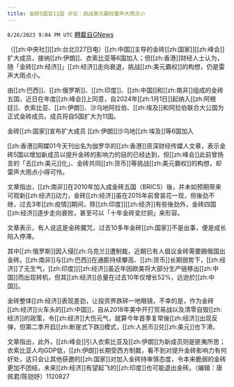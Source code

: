```yaml
---
title: 金砖5国变11国 评论：挑战美元霸权雷声大雨点小
---
```

`8/26/2023 9:04 PM UTC` [轉載自GNews](https://gnews.org/articles/1604770)

（[[zh:中央社]][[zh:台北]]27日电）[[zh:中国]]主导的金砖[[zh:国家]][[zh:峰会]]扩大成员，接纳[[zh:伊朗]]、衣索比亚等6国加入；但[[zh:香港]]财经人士认为，随「金砖[[zh:经济]]」[[zh:经济]]走向衰退，挑战[[zh:美元霸权]]的构想，仍是雷声大雨点小。

由[[zh:巴西]]、[[zh:俄罗斯]]、[[zh:印度]]、[[zh:中国]]和[[zh:南非]]组成的金砖五国，近日在年度[[zh:峰会]]上同意，自2024年[[zh:1月1日]]起纳入[[zh:阿根廷]]、衣索比亚、[[zh:伊朗]]、沙乌地阿拉伯、[[zh:埃及]]和阿拉伯联合大公国为正式金砖成员。成员将自5国扩大为11国。

金砖[[zh:国家]]宣布扩大成员 [[zh:伊朗]]沙乌地[[zh:埃及]]等6国加入

[[zh:香港]]网媒01今天刊出名为伽罗华的[[zh:香港]]资深财经传媒人文章，表示金砖5国以增加新成员以提升金砖的影响力的目的已经达到，但[[zh:峰会]]此前曾扬言的「去[[zh:美元]]化」、金砖共同[[zh:货币]]等挑战[[zh:美元霸权]]的构想，却雷声大雨点小得可怜。

文章指出，[[zh:南非]]在2010年加入成金砖五国（BRICS）後，并未如预期带来可观新[[zh:经济]]动力，金砖[[zh:经济]]虽在2015年前曾昙花一现，但後劲不继，过去3年[[zh:疫情]]期间，除[[zh:印度]][[zh:经济]]有些後劲外，金砖四国[[zh:经济]]逐步走向衰败，甚至可以「十年金砖变烂铜」来形容。

文章表示，有人说这是金砖魔咒，过去10多年金砖[[zh:国家]]不是出事，便是成长陷入停滞。

其中[[zh:俄罗斯]]因入侵[[zh:乌克兰]]遭制裁，近期已有人倡议金砖需要踢俄国出金砖。[[zh:南非]]与[[zh:巴西]]在通膨持续攀高、[[zh:货币]]长期弱势下，[[zh:经济]]了无生气，[[zh:印度]][[zh:经济]]虽近年因欧美将大部分生产链移出[[zh:中国]]而出现转机，但其[[zh:经济]]总量在过去10年仅增长52%，远逊於[[zh:中国]]。

金砖整体[[zh:经济]]表现差劲，让投资界跌碎一地眼镜，不幸的是，作为金砖[[zh:经济]]火车头的[[zh:中国]]，自从2018年美中开打贸易战以及清零自毁[[zh:经济]]的政策，令[[zh:经济]]大伤元气，就算今年首季复常後[[zh:经济]]出现反弹，但第二季开启[[zh:断崖式下跌]]模式，[[zh:人民币]]兑[[zh:美元]]也下滑。

文章指出，此外，[[zh:峰会]]引入衣索比亚及[[zh:伊朗]]为新成员则是匪夷所思；衣索比亚人均GDP低，[[zh:伊朗]]长期受西方制裁，看不到对提升金砖影响力有何好处，这只会让其他获邀的[[zh:国家]]对加入金砖持审慎态度，令本来脆弱的金砖更加不团结，未来[[zh:经济]]有望起飞的[[zh:印度]]也可能退出金砖。（编辑：唐佩君/陈铠妤）1120827

